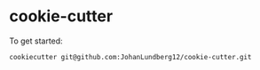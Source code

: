 # cookie-cutter

To get started:

```
cookiecutter git@github.com:JohanLundberg12/cookie-cutter.git
```
